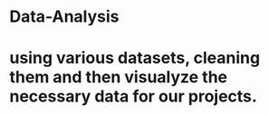 # Data-Analysis

# using various datasets, cleaning them and then visualyze the necessary data for our projects. 

